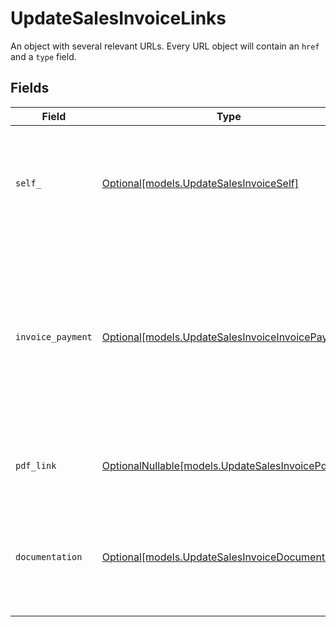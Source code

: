 # UpdateSalesInvoiceLinks

An object with several relevant URLs. Every URL object will contain an `href` and a `type` field.


## Fields

| Field                                                                                                                                                       | Type                                                                                                                                                        | Required                                                                                                                                                    | Description                                                                                                                                                 |
| ----------------------------------------------------------------------------------------------------------------------------------------------------------- | ----------------------------------------------------------------------------------------------------------------------------------------------------------- | ----------------------------------------------------------------------------------------------------------------------------------------------------------- | ----------------------------------------------------------------------------------------------------------------------------------------------------------- |
| `self_`                                                                                                                                                     | [Optional[models.UpdateSalesInvoiceSelf]](../models/updatesalesinvoiceself.md)                                                                              | :heavy_minus_sign:                                                                                                                                          | In v2 endpoints, URLs are commonly represented as objects with an `href` and `type` field.                                                                  |
| `invoice_payment`                                                                                                                                           | [Optional[models.UpdateSalesInvoiceInvoicePayment]](../models/updatesalesinvoiceinvoicepayment.md)                                                          | :heavy_minus_sign:                                                                                                                                          | The URL your customer should visit to make payment for the invoice. This is where you should redirect the customer to unless the `status` is set to `paid`. |
| `pdf_link`                                                                                                                                                  | [OptionalNullable[models.UpdateSalesInvoicePdfLink]](../models/updatesalesinvoicepdflink.md)                                                                | :heavy_minus_sign:                                                                                                                                          | The URL the invoice is available at, if generated.                                                                                                          |
| `documentation`                                                                                                                                             | [Optional[models.UpdateSalesInvoiceDocumentation]](../models/updatesalesinvoicedocumentation.md)                                                            | :heavy_minus_sign:                                                                                                                                          | In v2 endpoints, URLs are commonly represented as objects with an `href` and `type` field.                                                                  |